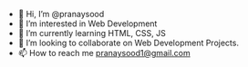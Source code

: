 - 👋 Hi, I’m @pranaysood
- 👀 I’m interested in Web Development
- 🌱 I’m currently learning HTML, CSS, JS
- 💞️ I’m looking to collaborate on Web Development Projects.
- 📫 How to reach me pranaysood1@gmail.com

<!---
pranaysood/pranaysood is a ✨ special ✨ repository because its `README.md` (this file) appears on your GitHub profile.
You can click the Preview link to take a look at your changes.
--->
